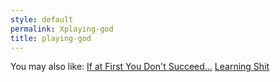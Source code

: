 ```yaml
---
style: default
permalink: Xplaying-god
title: playing-god
---
```

You may also like:
[If at First You Don't Succeed...](http://scp-wiki.net/if-at-first-you-don-t-succeed)
[Learning Shit](http://scp-wiki.net/learning-shit)